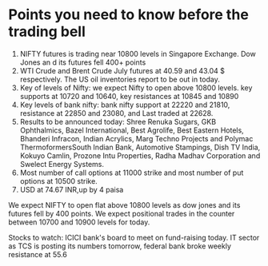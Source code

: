 # Points you need to know before the trading bell

1. NIFTY futures is trading near 10800 levels in Singapore Exchange. Dow Jones an d its futures fell 400+ points 
2. WTI Crude and Brent Crude July futures at 40.59 and 43.04 $ respectively. The US oil inventories report to be out in today.
3. Key of levels of Nifty: we expect Nifty to open above 10800 levels. key supports at 10720 and 10640, key resistances at 10845 and 10890
4. Key levels of bank nifty: bank nifty support at 22220 and 21810, resistance at 22850 and 23080, and Last traded at 22628.
5. Results to be announced today: Shree Renuka Sugars, GKB Ophthalmics, Bazel International, Best Agrolife, Best Eastern Hotels, Bhanderi Infracon, Indian Acrylics, Marg Techno Projects and Polymac ThermoformersSouth Indian Bank, Automotive Stampings, Dish TV India, Kokuyo Camlin, Prozone Intu Properties, Radha Madhav Corporation and Swelect Energy Systems.
6. Most number of call options at 11000 strike and most number of put options at 10500 strike.
7. USD at 74.67 INR,up by 4 paisa

We expect NIFTY to open flat above 10800 levels as dow jones and its futures fell by 400 points. We expect positional trades in the counter between 10700 and 10900 levels for today.

Stocks to watch: ICICI bank's board to meet on fund-raising today. IT sector as TCS is posting its numbers tomorrow, federal bank broke weekly resistance at 55.6
